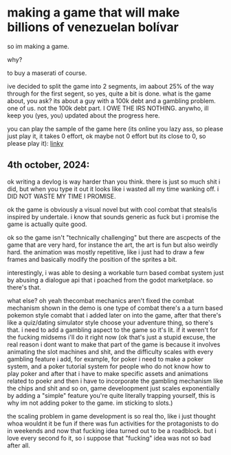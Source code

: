 # making a game that will make billions of venezuelan bolívar

so im making a game. 

why?

to buy a maserati of course. 

ive decided to split the game into 2 segments, im aabout 25% of the way through for the first segent, so yes, quite a bit is done. what is the game about, you ask?
its about a guy with a 100k debt and a gambling problem. one of us. not the 100k debt part. I OWE THE IRS NOTHING. anywho, ill keep you (yes, you) updated about the progress here. 

you can play the sample of the game here (its online you lazy ass, so please just play it, it takes 0 effort, ok maybe not 0 effort but its close to 0, so please play it): [linky](https://wheatgreaser.itch.io/spirits-and-such-consultancy)

## 4th october, 2024:
ok writing a devlog is way harder than you think. there is just so much shit i did, but when you type it out it looks like i wasted all my time wanking off. i DID NOT WASTE MY TIME I PROMISE.

ok the game is obviously a visual novel but with cool combat that steals/is inspired by undertale. i know that sounds generic as fuck but i promise the game is actually quite good. 

ok so the game isn't "technically challenging" but there are ascpects of the game that are very hard, for instance the art, the art is fun but also weirdly hard. the animation was mostly repetitive, like i just had to draw a few frames and basically modify the position of the sprites a bit. 

interestingly, i was able to desing a workable turn based combat system just by abusing a dialogue api that i poached from the godot marketplace. so there's that. 

what else? oh yeah thecombat mechanics aren't fixed the combat mechanism shown in the demo is one type of combat there's a a turn based pokemon style comabt that i added later on into the game, after that there's like a quiz/dating simulator style choose your adventure thing, so there's that. i need to add a gambling aspect to the game so it's lit. if it weren't for the fucking midsems i'll do it right now (ok that's just a stupid excuse, the real reason i dont want to make that part of the game is because it involves animating the slot machines and shit, and the difficulty scales with every gambling feature i add, for example, for poker i need to make a poker system, and a poker tutorial system for people who do not know how to play poker and after that i have to make specific assets and animations related to poekr and then i have to incorporate the gambling mechanism like the chips and shit and so on, game develoopment just scales exponentially by adding a "simple" feature you're quite literally trapping yourself, this is why im not adding poker to the game. im sticking to slots.)

the scaling problem in game development is so real tho, like i just thought whoa wouldnt it be fun if there was fun activities for the protagonists to do in weekends and now that fucking idea turned out to be a roadblock. but i love every second fo it, so i suppose that "fucking" idea was not so bad after all.
